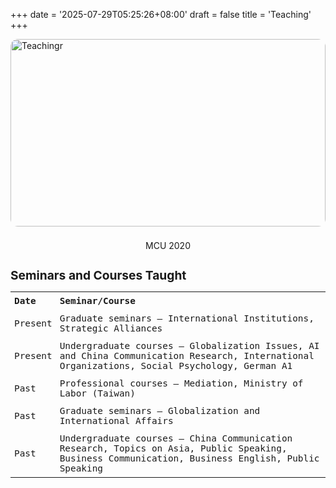 +++
date = '2025-07-29T05:25:26+08:00'
draft = false
title = 'Teaching'
+++
<!-- Header image -->
<img src="/images/pics/teaching3.jpg" 
     alt="Teachingr"
     style="width:100%; max-height:300px; object-fit:cover; border-radius:12px; margin-bottom:0.5rem;">
    <figcaption style="text-align:center; margin-top:0rem;font-family: 'Inter'">MCU 2020</figcaption>
<!-- Page description -->
<h3 style="font-size:1.2rem; font-family: 'Inter'; margin-bottom: 0.5rem;">Seminars and Courses Taught</h3>

<div style="font-size:0.9rem; font-family: 'Inter', line-height:1;">

<table style="width:100%; font-size:0.9rem; font-family: 'Dax Regular', monospace; border-collapse: collapse; border: none;">
  <tr>
    <th style="padding: 6px; text-align: left;">Date</th>
    <th style="padding: 6px; text-align: left;">Seminar/Course</th>
  </tr>
  <tr>
    <td style="padding: 6px;">Present</td>
    <td style="padding: 6px;">Graduate seminars – International Institutions, Strategic Alliances</td>
  </tr>
  <tr>
    <td style="padding: 6px;">Present</td>
    <td style="padding: 6px;">Undergraduate courses – Globalization Issues, AI and China Communication Research, International Organizations, Social Psychology, German A1</td>
  </tr>
  <tr>
    <td style="padding: 6px;">Past</td>
    <td style="padding: 6px;">Professional courses – Mediation, Ministry of Labor (Taiwan)</td>
  </tr>
  <tr>
    <td style="padding: 6px;">Past</td>
    <td style="padding: 6px;">Graduate seminars – Globalization and International Affairs</td>
  </tr>
  <tr>
    <td style="padding: 6px;">Past</td>
    <td style="padding: 6px;">Undergraduate courses – China Communication Research, Topics on Asia, Public Speaking, Business Communication, Business English, Public Speaking</td>
  </tr>
</table>

 